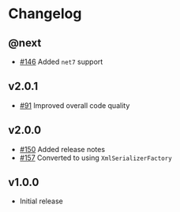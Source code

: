 # Changelog

## @next

- [#146](https://github.com/Marvin-Brouwer/FluentSerializer/issues/146) Added `net7` support

## v2.0.1

- [#91](https://github.com/Marvin-Brouwer/FluentSerializer/issues/91) Improved overall code quality

## v2.0.0

- [#150](https://github.com/Marvin-Brouwer/FluentSerializer/issues/150) Added release notes
- [#157](https://github.com/Marvin-Brouwer/FluentSerializer/issues/157) Converted to using `XmlSerializerFactory`

## v1.0.0

- Initial release

